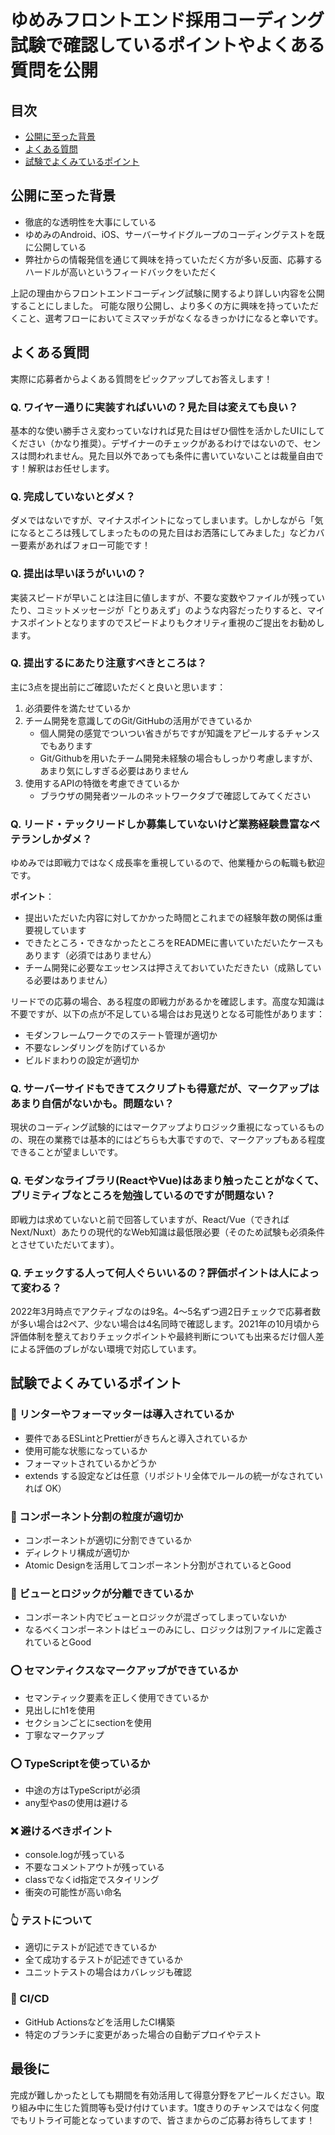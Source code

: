 # ゆめみフロントエンド採用コーディング試験で確認しているポイントやよくある質問を公開

## 目次
- [公開に至った背景](#公開に至った背景)
- [よくある質問](#よくある質問)
- [試験でよくみているポイント](#試験でよくみているポイント)

## 公開に至った背景

- 徹底的な透明性を大事にしている
- ゆめみのAndroid、iOS、サーバーサイドグループのコーディングテストを既に公開している
- 弊社からの情報発信を通じて興味を持っていただく方が多い反面、応募するハードルが高いというフィードバックをいただく

上記の理由からフロントエンドコーディング試験に関するより詳しい内容を公開することにしました。
可能な限り公開し、より多くの方に興味を持っていただくこと、選考フローにおいてミスマッチがなくなるきっかけになると幸いです。

## よくある質問

実際に応募者からよくある質問をピックアップしてお答えします！

### Q. ワイヤー通りに実装すればいいの？見た目は変えても良い？
基本的な使い勝手さえ変わっていなければ見た目はぜひ個性を活かしたUIにしてください（かなり推奨）。デザイナーのチェックがあるわけではないので、センスは問われません。見た目以外であっても条件に書いていないことは裁量自由です！解釈はお任せします。

### Q. 完成していないとダメ？
ダメではないですが、マイナスポイントになってしまいます。しかしながら「気になるところは残してしまったものの見た目はお洒落にしてみました」などカバー要素があればフォロー可能です！

### Q. 提出は早いほうがいいの？
実装スピードが早いことは注目に値しますが、不要な変数やファイルが残っていたり、コミットメッセージが「とりあえず」のような内容だったりすると、マイナスポイントとなりますのでスピードよりもクオリティ重視のご提出をお勧めします。

### Q. 提出するにあたり注意すべきところは？
主に3点を提出前にご確認いただくと良いと思います：

1. 必須要件を満たせているか
2. チーム開発を意識してのGit/GitHubの活用ができているか
   - 個人開発の感覚でついつい省きがちですが知識をアピールするチャンスでもあります
   - Git/Githubを用いたチーム開発未経験の場合もしっかり考慮しますが、あまり気にしすぎる必要はありません
3. 使用するAPIの特徴を考慮できているか
   - ブラウザの開発者ツールのネットワークタブで確認してみてください

### Q. リード・テックリードしか募集していないけど業務経験豊富なベテランしかダメ？
ゆめみでは即戦力ではなく成長率を重視しているので、他業種からの転職も歓迎です。

**ポイント**：
- 提出いただいた内容に対してかかった時間とこれまでの経験年数の関係は重要視しています
- できたところ・できなかったところをREADMEに書いていただいたケースもあります（必須ではありません）
- チーム開発に必要なエッセンスは押さえておいていただきたい（成熟している必要はありません）

リードでの応募の場合、ある程度の即戦力があるかを確認します。高度な知識は不要ですが、以下の点が不足している場合はお見送りとなる可能性があります：
- モダンフレームワークでのステート管理が適切か
- 不要なレンダリングを防げているか
- ビルドまわりの設定が適切か

### Q. サーバーサイドもできてスクリプトも得意だが、マークアップはあまり自信がないかも。問題ない？
現状のコーディング試験的にはマークアップよりロジック重視になっているものの、現在の業務では基本的にはどちらも大事ですので、マークアップもある程度できることが望ましいです。

### Q. モダンなライブラリ(ReactやVue)はあまり触ったことがなくて、プリミティブなところを勉強しているのですが問題ない？
即戦力は求めていないと前で回答していますが、React/Vue（できればNext/Nuxt）あたりの現代的なWeb知識は最低限必要（そのため試験も必須条件とさせていただいてます）。

### Q. チェックする人って何人ぐらいいるの？評価ポイントは人によって変わる？
2022年3月時点でアクティブなのは9名。4〜5名ずつ週2日チェックで応募者数が多い場合は2ペア、少ない場合は4名同時で確認します。2021年の10月頃から評価体制を整えておりチェックポイントや最終判断についても出来るだけ個人差による評価のブレがない環境で対応しています。

## 試験でよくみているポイント

### 👀 リンターやフォーマッターは導入されているか
- 要件であるESLintとPrettierがきちんと導入されているか
- 使用可能な状態になっているか
- フォーマットされているかどうか
- extends する設定などは任意（リポジトリ全体でルールの統一がなされていれば OK）

### 👀 コンポーネント分割の粒度が適切か
- コンポーネントが適切に分割できているか
- ディレクトリ構成が適切か
- Atomic Designを活用してコンポーネント分割がされているとGood

### 👀 ビューとロジックが分離できているか
- コンポーネント内でビューとロジックが混ざってしまっていないか
- なるべくコンポーネントはビューのみにし、ロジックは別ファイルに定義されているとGood

### ⭕ セマンティクスなマークアップができているか
- セマンティック要素を正しく使用できているか
- 見出しにh1を使用
- セクションごとにsectionを使用
- 丁寧なマークアップ

### ⭕ TypeScriptを使っているか
- 中途の方はTypeScriptが必須
- any型やasの使用は避ける

### ❌ 避けるべきポイント
- console.logが残っている
- 不要なコメントアウトが残っている
- classでなくid指定でスタイリング
- 衝突の可能性が高い命名

### 👆 テストについて
- 適切にテストが記述できているか
- 全て成功するテストが記述できているか
- ユニットテストの場合はカバレッジも確認

### 🤖 CI/CD
- GitHub Actionsなどを活用したCI構築
- 特定のブランチに変更があった場合の自動デプロイやテスト

## 最後に
完成が難しかったとしても期間を有効活用して得意分野をアピールください。取り組み中に生じた質問等も受け付けています。1度きりのチャンスではなく何度でもリトライ可能となっていますので、皆さまからのご応募お待ちしてます！